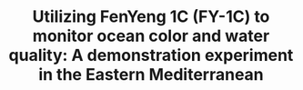 ---
title: "Utilizing FenYeng 1C (FY-1C) to monitor ocean color and water quality: A demonstration experiment in the Eastern Mediterranean"
authors: "Blumberg, D.G., Y. Lehahn, Y. Z. Yaacobi"
journal: "International Journal of Remote Sensing"
volume: "24"
pages: "1393-1399"
year: 2003
doi: "10.1080/0143116021000021152"
url: "https://doi.org/10.1080/0143116021000021152"
pdf: false
openAccess: false
abstract: ""
keywords: ["FenYeng 1C", "ocean color", "water quality", "Eastern Mediterranean", "satellite remote sensing"]
featured: false
---